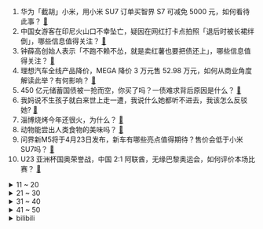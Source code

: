 1. 华为「截胡」小米，用小米 SU7 订单买智界 S7 可减免 5000 元，如何看待此事？ [:link:](https://www.zhihu.com/question/653742472)
2. 中国女游客在印尼火山口不幸坠亡，疑因在网红打卡点拍照「退后时被长裙绊倒」，哪些信息值得关注？ [:link:](https://www.zhihu.com/question/653628398)
3. 钟薛高创始人表示「不跑不赖不怂，就是卖红薯也要把债还上」，哪些信息值得关注？ [:link:](https://www.zhihu.com/question/653730459)
4. 理想汽车全线产品降价，MEGA 降价 3 万元售 52.98 万元，如何从商业角度解读此举？有何影响？ [:link:](https://www.zhihu.com/question/653718773)
5. 450 亿元储蓄国债被一抢而空，你买了吗？一债难求背后原因是什么？ [:link:](https://www.zhihu.com/question/653730027)
6. 我妈说不生孩子就白来世上走一遭，我说什么她都听不进去，我该怎么反驳她? [:link:](https://www.zhihu.com/question/653543596)
7. 淄博烧烤今年还很火，为什么？ [:link:](https://www.zhihu.com/question/653296411)
8. 动物能尝出人类食物的美味吗？ [:link:](https://www.zhihu.com/question/267941723)
9. 问界新M5将于4月23日发布，新车有哪些亮点值得期待？售价会低于小米SU7吗？ [:link:](https://www.zhihu.com/question/653742272)
10. U23 亚洲杯国奥荣誉战，中国 2:1 阿联酋，无缘巴黎奥运会，如何评价本场比赛？ [:link:](https://www.zhihu.com/question/653776439)
<details>
<summary>11 ~ 20</summary>

11. 如果真能穿越时空，是不是意味着一个时间点可以存在无数个我？ [:link:](https://www.zhihu.com/question/554604404)
12. 乔峰从未有过奇遇，为什么年仅三十就罕见敌手了？ [:link:](https://www.zhihu.com/question/508558557)
13. 如何看待张维为认为中世纪全欧洲只有不到100本羊皮书？ [:link:](https://www.zhihu.com/question/653777895)
14. 为什么外境是内心的投射？ [:link:](https://www.zhihu.com/question/646571623)
15. 从学校毕业之后还能如何提升自己的写作能力？ [:link:](https://www.zhihu.com/question/652524773)
16. 国际足球历史和统计联合会评25大巨星：贝利第一，马拉多纳第二，梅西第三，C罗第四，如何评价？ [:link:](https://www.zhihu.com/question/653768815)
17. 雷军回应智界 S7 「截胡」小米 SU7 订单：若用户实在着急，国内新能源汽车都不错，如何评价？ [:link:](https://www.zhihu.com/question/653749824)
18. 东北那么冷为什么没有形成吃辣椒驱寒的饮食习惯？ [:link:](https://www.zhihu.com/question/649670716)
19. 可以分享一些你特别喜欢的文案吗？ [:link:](https://www.zhihu.com/question/653628858)
20. 如何看待最近王小川、江南春、陈向东 三位大佬为「阿里云」点赞？ [:link:](https://www.zhihu.com/question/653342484)
</details>
<details>
<summary>21 ~ 30</summary>

21. 文笔挑战：“人生苦短，草木易凋________”，你会怎么接下一句？ [:link:](https://www.zhihu.com/question/653509278)
22. 如何看待华为 Pura70 系列一经开卖就被抢售一空？ [:link:](https://www.zhihu.com/question/653303416)
23. 上海严禁住酒店「强制刷脸」，忘带身份证刷脸「应明确征得本人同意」，如何看待这一调整？ [:link:](https://www.zhihu.com/question/653740485)
24. 财政部数据显示，一季度房产税收入 1051 亿元，同比增长 21 % ，哪些信息值得关注？ [:link:](https://www.zhihu.com/question/653749894)
25. 美国国务卿布林肯将于 4 月 24 日至 26 日访华，哪些信息值得关注？会给中美关系带来哪些影响？ [:link:](https://www.zhihu.com/question/653743282)
26. 有哪些历史人物跟人们印象中反差很大？ [:link:](https://www.zhihu.com/question/646980312)
27. 你能以《当下》为题写一首诗吗？ [:link:](https://www.zhihu.com/question/653684390)
28. 如何评价《原神》克洛琳德的立绘？ [:link:](https://www.zhihu.com/question/653757076)
29. 《愚公移山》中为什么愚公就认为他的子孙会按照他的意志一直移山？ [:link:](https://www.zhihu.com/question/375947732)
30. 持续强降雨已致广东 4 人遇难，仍有 10 人失联，强降雨还将持续多久？救援情况如何？ [:link:](https://www.zhihu.com/question/653760049)
</details>
<details>
<summary>31 ~ 40</summary>

31. 「买书如山倒，读书如抽丝」该怎么办？ [:link:](https://www.zhihu.com/question/652524814)
32. 正在读的书可以推荐一下吗？ [:link:](https://www.zhihu.com/question/653437808)
33. 分手后，你会选择不联系还是做朋友？ [:link:](https://www.zhihu.com/question/652415765)
34. 如果华妃在如懿传会怎样？ [:link:](https://www.zhihu.com/question/653250252)
35. 如何评价杨幂在《哈尔滨一九四四》中的表现？ [:link:](https://www.zhihu.com/question/653658881)
36. 在养育孩子成长中，你都解锁了哪些「用魔法打败魔法」的锦囊妙计？ [:link:](https://www.zhihu.com/question/653432503)
37. 编译器开洞是什么意思？ [:link:](https://www.zhihu.com/question/653718431)
38. 你压力超级大的时候，是怎样减压的？ [:link:](https://www.zhihu.com/question/653678847)
39. 为什么要拼命存钱？ [:link:](https://www.zhihu.com/question/653433564)
40. 长寿之人有什么特征？ [:link:](https://www.zhihu.com/question/649312623)
</details>
<details>
<summary>41 ~ 50</summary>

41. 「班味」本质上是什么？流行「去班味」的背后，到底蕴含着职场人怎样的群体心理？ [:link:](https://www.zhihu.com/question/652236862)
42. 为什么足球史上最顶尖的那些运动员几乎都没在英超踢过球？ [:link:](https://www.zhihu.com/question/653626932)
43. 你会因为作业多写不完帮孩子做吗？ [:link:](https://www.zhihu.com/question/653520503)
44. 文笔挑战：“转身，面对那无尽的黑夜________”，你会怎么接下一句？ [:link:](https://www.zhihu.com/question/653679574)
45. “灰电平衡”这种说法是怎么被流传出来的？ [:link:](https://www.zhihu.com/question/628806176)
46. 如何看待张雪峰最近在直播里提到毕业生在租房这件事上要算总账的说法？ [:link:](https://www.zhihu.com/question/653436775)
47. 作为一名设计师，需要提升什么核心竞争力来迎接 AI 时代的冲击？ [:link:](https://www.zhihu.com/question/596168466)
48. 如何在繁忙的工作日程中安排适当的运动和休息？ [:link:](https://www.zhihu.com/question/652807157)
49. 喝中药是种怎样的体验，喝中药以后到底有没有禁忌了？ [:link:](https://www.zhihu.com/question/653671663)
50. 抱着毛绒玩具可以治疗失眠状态吗？ [:link:](https://www.zhihu.com/question/653723232)
</details><details>
<summary>bilibili</summary>

</details>